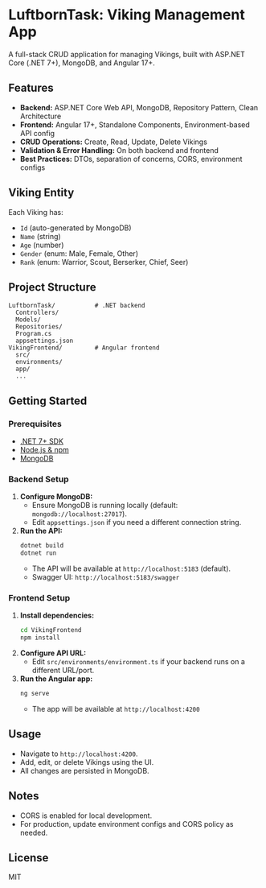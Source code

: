 # LuftbornTask: Viking Management App

A full-stack CRUD application for managing Vikings, built with ASP.NET Core (.NET 7+), MongoDB, and Angular 17+.

## Features
- **Backend:** ASP.NET Core Web API, MongoDB, Repository Pattern, Clean Architecture
- **Frontend:** Angular 17+, Standalone Components, Environment-based API config
- **CRUD Operations:** Create, Read, Update, Delete Vikings
- **Validation & Error Handling:** On both backend and frontend
- **Best Practices:** DTOs, separation of concerns, CORS, environment configs

## Viking Entity
Each Viking has:
- `Id` (auto-generated by MongoDB)
- `Name` (string)
- `Age` (number)
- `Gender` (enum: Male, Female, Other)
- `Rank` (enum: Warrior, Scout, Berserker, Chief, Seer)

## Project Structure
```
LuftbornTask/           # .NET backend
  Controllers/
  Models/
  Repositories/
  Program.cs
  appsettings.json
VikingFrontend/         # Angular frontend
  src/
  environments/
  app/
  ...
```

## Getting Started

### Prerequisites
- [.NET 7+ SDK](https://dotnet.microsoft.com/download)
- [Node.js & npm](https://nodejs.org/)
- [MongoDB](https://www.mongodb.com/try/download/community)

### Backend Setup
1. **Configure MongoDB:**
   - Ensure MongoDB is running locally (default: `mongodb://localhost:27017`).
   - Edit `appsettings.json` if you need a different connection string.
2. **Run the API:**
   ```bash
   dotnet build
   dotnet run
   ```
   - The API will be available at `http://localhost:5183` (default).
   - Swagger UI: `http://localhost:5183/swagger`

### Frontend Setup
1. **Install dependencies:**
   ```bash
   cd VikingFrontend
   npm install
   ```
2. **Configure API URL:**
   - Edit `src/environments/environment.ts` if your backend runs on a different URL/port.
3. **Run the Angular app:**
   ```bash
   ng serve
   ```
   - The app will be available at `http://localhost:4200`

## Usage
- Navigate to `http://localhost:4200`.
- Add, edit, or delete Vikings using the UI.
- All changes are persisted in MongoDB.

## Notes
- CORS is enabled for local development.
- For production, update environment configs and CORS policy as needed.

## License
MIT 
